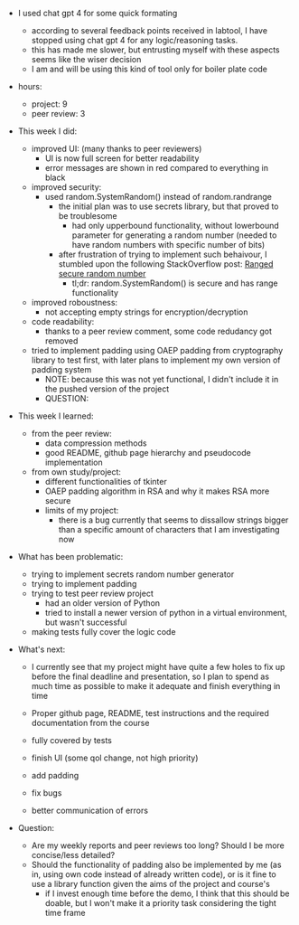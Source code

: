 * I used chat gpt 4 for some quick formating
	* according to several feedback points received in labtool, I have stopped using chat gpt 4 for any logic/reasoning tasks.
	* this has made me slower, but entrusting myself with these aspects seems like the wiser decision
	* I am and will be using this kind of tool only for boiler plate code

* hours:
	* project: 9
	* peer review: 3

* This week I did:
	* improved UI: (many thanks to peer reviewers)
		* UI is now full screen for better readability
		* error messages are shown in red compared to everything in black
	* improved security:
		* used random.SystemRandom() instead of random.randrange
			* the initial plan was to use secrets library, but that proved to be troublesome
				* had only upperbound functionality, without lowerbound parameter for generating a random number (needed to have random numbers with specific number of bits)
			* after frustration of trying to implement such behaivour, I stumbled upon the following StackOverflow post: [Ranged secure random number](https://stackoverflow.com/questions/20936993/how-can-i-create-a-random-number-that-is-cryptographically-secure-in-python)
				* tl;dr: random.SystemRandom() is secure and has range functionality
	* improved roboustness:
		* not accepting empty strings for encryption/decryption
	* code readability:
		* thanks to a peer review comment, some code redudancy got removed
	* tried to implement padding using OAEP padding from cryptography library to test first, with later plans to implement my own version of padding system
		* NOTE:  because this was not yet functional, I didn't include it in the pushed version of the project
		* QUESTION: 

* This week I learned:
	* from the peer review:
		* data compression methods
		* good README, github page hierarchy and pseudocode implementation
	* from own study/project:
		* different functionalities of tkinter
		* OAEP padding algorithm in RSA and why it makes RSA more secure
		* limits of my project:
			* there is a bug currently that seems to dissallow strings bigger than a specific amount of characters that I am investigating now
		
* What has been problematic:
	* trying to implement secrets random number generator
	* trying to implement padding
	* trying to test peer review project
		* had an older version of Python
		* tried to install a newer version of python in a virtual environment, but wasn't successful
	* making tests fully cover the logic code

* What's next:
	* I currently see that my project might have quite a few holes to fix up before the final deadline and presentation, so I plan to spend as much time as possible to make it adequate and finish everything in time

	* Proper github page, README, test instructions and the required documentation from the course
	* fully covered by tests
	* finish UI (some qol change, not high priority)
	* add padding
	* fix bugs
	* better communication of errors

* Question:
	* Are my weekly reports and peer reviews too long? Should I be more concise/less detailed?
	* Should the functionality of padding also be implemented by me (as in, using own code instead of already written code), or is it fine to use a library function given the aims of the project and course's
		* if I invest enough time before the demo, I think that this should be doable, but I won't make it a priority task considering the tight time frame
